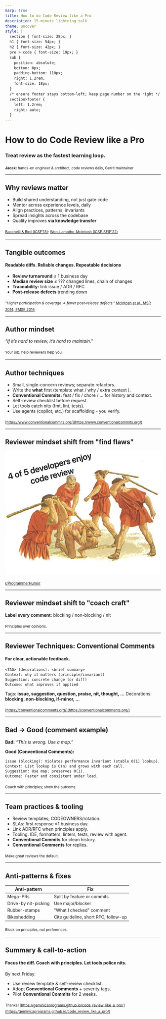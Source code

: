 ```yaml
---
marp: true
title: How to do Code Review like a Pro
description: 15-minute lightning talk
theme: uncover
style: |
  section { font-size: 28px; }
  h1 { font-size: 54px; }
  h2 { font-size: 42px; }
  pre > code { font-size: 19px; }
  sub {
    position: absolute;
    bottom: 0px;
    padding-bottom: 110px;
    right: 1.2rem;
    font-size: 18px;
  }
  /* ensure footer stays bottom-left; keep page number on the right */
  section>footer {
    left: 1.2rem;
    right: auto;
  }
---
```


<!-- Slide 1: Title -->
# How to do Code Review like a Pro
### Treat review as the fastest learning loop.


<sub><b>Jacek:</b> hands-on engineer & architect, code reviews daily, Gerrit maintainer</sub>
<!--
Hook: “Most teams treat review as a gate. Pros treat it as the fastest learning loop in the codebase.”
Promise: in 15 minutes they’ll learn how authors and reviewers make reviews faster, clearer, and more useful.
-->

---

<!-- paginate: true -->
<!-- Slide 2: Why Reviews Matter -->
## Why reviews matter

- Build shared understanding, not just gate code
- Mentor across experience levels, daily
- Align practices, patterns, invariants
- Spread insights across the codebase
- Quality improves **via knowledge transfer**

<sub>[Bacchelli & Bird (ICSE’13)](https://sback.it/publications/icse2013.pdf); [Wen–Lamothe–McIntosh (ICSE‑SEIP’22)](https://lamothemax.github.io/assets/papers/rwen_icse_2022.pdf)<sub>

<!--
Code review isn't just bug-catching game. When a senior dev explains why we chose this pattern, that knowledge spreads. When teams align on style through review, consistency improves. Research confirms review delivers both quality gains and knowledge transfer. This dual benefit makes it irreplaceable.
Paraphrasing McIntosh: “Review is a software quality tool and a knowledge-transfer tool. Focus on knowledge transfer and quality follows.”
-->

---

<!-- Slide 3: Tangible outcomes -->
## Tangible outcomes
#### Readable diffs. Reliable changes. Repeatable decisions
- **Review turnaround** ≤ 1 business day
- **Median review size** ≤ ??? changed lines, chain of changes
- **Traceability:** link issue / ADR / RFC
- **Post-release defects** trending down

<sub>_"Higher participation & coverage → fewer post-release defects."_ [McIntosh et al., MSR 2014; EMSE 2016](https://rebels.cs.uwaterloo.ca/papers/emse2016_mcintosh.pdf)</sub>

<!--
Fast turnaround keeps flow state. Small PRs get better reviews (limited focus span, context switch). Green CI and traceability make changes auditable. Track defects to confirm we're improving.
Coverage and participation correlate with fewer post-release defects. Knowledge sharing lifts both.
-->

---

<!-- Slide 4: Author mindset Shift -->
## Author mindset

_"If it’s hard to review, it’s hard to maintain."_

<sub>Your job: help reviewers help you.<sub>

<!--
Authors often defend their code. Wrong mindset. Instead, optimize for review speed and quality. Make it trivial for reviewers to understand context, spot issues, and provide valuable feedback. This shift accelerates the entire cycle.
-->

---

<!-- Slide 5: Author techniques -->
## Author techniques

- Small, single-concern reviews; separate refactors.  
- Write the **what** first (template what / why / extra context ).
- **Conventional Commits:** feat / fix / chore / ... for history and context.
- Self-review checklist before request.
- Let tools catch nits (fmt, lint, tests).
- Use agents (copilot, etc.) for scaffolding - you verify.


<sub>[https://www.conventionalcommits.org/](https://www.conventionalcommits.org/)</sub>

<!--
Keep reviews focused: one feature, one bug (chain reviews or at least commits, cross layers - plant that in your agents). Use a template so reviewers know context instantly. Conventional Commits make history scannable. Self-review catches issues before human eyes see it. Run all checks locally—don't waste reviewer time on lint errors. Agents (like claude, copilot, ...) can draft boilerplate/solution - you validate correctness. This prep work pays dividends.
-->

___

<!-- Slide 6: Reviewer mindset shift from -->
## Reviewer mindset shift from "find flaws"

<style scoped>
img[alt~="center"] {
  display: block;
  margin: 0 auto;
}
</style>
![height:360px center](assets/4of5_enjoy.png)

<sub>[r/ProgrammerHumor](https://www.reddit.com/r/ProgrammerHumor/comments/eftj9g/u_enjoy/)</sub>

---

<!-- Slide 7: Reviewer mindset shift to -->
## Reviewer mindset shift to "coach craft"

**Label every comment:** blocking / non-blocking / nit

<sub>Principles over opinions.</sub>

<!--
Reviewers often play gotcha. Better approach: teach. Label severity so authors know what's critical versus optional. Explain the principle behind your feedback - link ADR, etc.. that's knowledge transfer in action tied to the context.
-->

---

<!-- Slide 8: Reviewer techniques with Conventional Comments -->
## Reviewer Techniques: Conventional Comments
#### For clear, actionable feedback.

```
<TAG> (decorations): <brief summary>
Context: why it matters (principle/invariant)
Suggestion: concrete change (or diff)
Outcome: what improves if applied
```

Tags: **issue, suggestion, question, praise, nit, thought, ...**
Decorations: **blocking, non-blocking, if-minor, ...**

<sub>[https://conventionalcomments.org/](https://conventionalcomments.org/)</sub>

<!--
Conventional Comments give structure. Tag tells clearly the intent—is this blocking? Context explains the why. Suggestion gives a concrete fix. Outcome shows the benefit. Tie to a principle so decisions are repeatable. Tools like Copilot can draft the diff, but you add context and severity: tools suggest, humans decide on principles.
-->

---

<!-- Slide 9: Bad → Good Comment example -->
## Bad → Good (comment example)
**Bad:** _“This is wrong. Use a map.”_

**Good (Conventional Comments):**
```
issue (blocking): Violates performance invariant (stable O(1) lookup).
Context: List lookup is O(n) and grows with each call.
Suggestion: Use map; preserves O(1).
Outcome: Faster and consistent under load.
```

<sub>Coach with principles; show the outcome.</sub>

---

<!-- Slide 10: Team practices & tooling -->
## Team practices & tooling

- Review templates; CODEOWNERS/rotation.  
- SLAs: first response ≤1 business day.
- Link ADR/RFC when principles apply.
- Tooling: IDE, formatters, linters, tests, review with agent.
- **Conventional Commits** for clean history.
- **Conventional Comments** for replies.

<sub>Make great reviews the default.</sub>

<!--
Systemize quality. Templates ensure consistency. Code owners or rotation guarantee coverage and knowledge spread. SLA prevents PRs from loosing traction. Link to ADRs when you invoke a principle—builds institutional memory. Tooling catch trivial issues. Agent code review can draft initial feedback. Conventional Commits make git log useful. Saved replies save time and spread best practices.
Institutionalize habits so quality scales.
-->

---

<!-- Slide 11: Anti-patterns & fixes -->
## Anti-patterns & fixes

| Anti-pattern | Fix |
|--------------|-----|
| Mega-PRs | Split by feature or commits |
| Drive-by nit-picking | Use major/blocker |
| Rubber-stamps | "What I checked" comment |
| Bikeshedding | Cite guideline, short RFC, follow-up |

<sub>Block on principles, not preferences.<sub>

<!--
Mega-PRs overwhelm—split them. Nit-picking without priority wastes time, focus on major issues. Rubber stamps mean no real review—ask reviewers to state what they verified. Bikeshedding: arguing tabs versus spaces, wastes energy. Cite a team guideline or write a quick RFC, agree to follow-up. Block on architecture, not formatting.
-->

---

<!-- Slide 12: Summary & call to action -->
## Summary & call-to-action
#### Focus the diff. Coach with principles. Let tools police nits.

<style scoped>
  .left-align {
    text-align: left
  }
</style>
<div class="left-align">By next Friday:</div>

- Use review template & self-review checklist.
- Adopt **Conventional Comments** + severity tags.
- Pilot **Conventional Commits** for 2 weeks.

<sub>Thanks! [https://geminicaprograms.github.io/code_review_like_a_pro/](https://geminicaprograms.github.io/code_review_like_a_pro/)</sub>

<!--
Three rules to remember: focus diffs, coach with principles, automate nits. Start this Friday. Add a review template. Label your comments with severity. Try Conventional Commits for two weeks—you'll see cleaner history. Turn on Copilot code review. Let agents do scaffolding. Small changes compound into faster, better reviews. Thank you.
-->